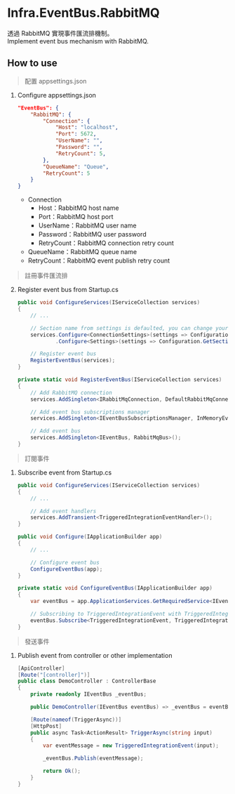 # Infra.EventBus.RabbitMQ

透過 RabbitMQ 實現事件匯流排機制。  
Implement event bus mechanism with RabbitMQ.

## How to use

> 配置 appsettings.json

1. Configure appsettings.json

    ```json
    "EventBus": {
        "RabbitMQ": {
            "Connection": {
                "Host": "localhost",
                "Port": 5672,
                "UserName": "",
                "Password": "",
                "RetryCount": 5,
            },
            "QueueName": "Queue",
            "RetryCount": 5
        }
    }
    ```

    - Connection
        - Host：RabbitMQ host name
        - Port：RabbitMQ host port
        - UserName：RabbitMQ user name
        - Password：RabbitMQ user password
        - RetryCount：RabbitMQ connection retry count
    - QueueName：RabbitMQ queue name
    - RetryCount：RabbitMQ event publish retry count

> 註冊事件匯流排

2. Register event bus from Startup.cs

    ```csharp
    public void ConfigureServices(IServiceCollection services)
    {
        // ...

        // Section name from settings is defaulted, you can change your prefer naming, but field structure must be the same!
        services.Configure<ConnectionSettings>(settings => Configuration.GetSection(ConnectionSettings.SectionName).Bind(settings))
                .Configure<Settings>(settings => Configuration.GetSection(Settings.SectionName).Bind(settings));

        // Register event bus
        RegisterEventBus(services);
    }
    ```

    ```csharp
    private static void RegisterEventBus(IServiceCollection services)
    {
        // Add RabbitMQ connection
        services.AddSingleton<IRabbitMqConnection, DefaultRabbitMqConnection>();

        // Add event bus subscriptions manager
        services.AddSingleton<IEventBusSubscriptionsManager, InMemoryEventBusSubscriptionsManager>();

        // Add event bus
        services.AddSingleton<IEventBus, RabbitMqBus>();
    }
    ```

> 訂閱事件

1. Subscribe event from Startup.cs

    ```csharp
    public void ConfigureServices(IServiceCollection services)
    {
        // ...

        // Add event handlers
        services.AddTransient<TriggeredIntegrationEventHandler>();
    }
    ```

    ```csharp
    public void Configure(IApplicationBuilder app)
    {
        // ...

        // Configure event bus
        ConfigureEventBus(app);
    }
    ```

    ```csharp
    private static void ConfigureEventBus(IApplicationBuilder app)
    {
        var eventBus = app.ApplicationServices.GetRequiredService<IEventBus>();

        // Subscribing to TriggeredIntegrationEvent with TriggeredIntegrationEventHandler.
        eventBus.Subscribe<TriggeredIntegrationEvent, TriggeredIntegrationEventHandler>();
    }
    ```

> 發送事件

1. Publish event from controller or other implementation

    ```csharp
    [ApiController]
    [Route("[controller]")]
    public class DemoController : ControllerBase
    {
        private readonly IEventBus _eventBus;

        public DemoController(IEventBus eventBus) => _eventBus = eventBus;

        [Route(nameof(TriggerAsync))]
        [HttpPost]
        public async Task<ActionResult> TriggerAsync(string input)
        {
            var eventMessage = new TriggeredIntegrationEvent(input);

            _eventBus.Publish(eventMessage);

            return Ok();
        }
    }
    ```
